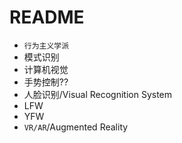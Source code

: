 # README

- `行为主义学派`
- 模式识别
- 计算机视觉
- 手势控制??
- 人脸识别/Visual Recognition System
- LFW
- YFW
- `VR/AR`/Augmented Reality
